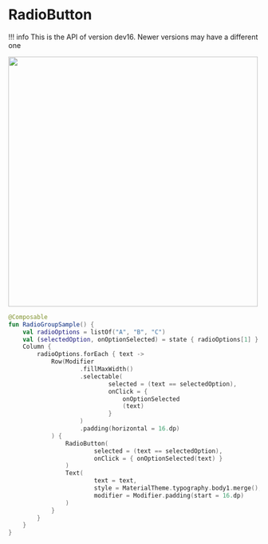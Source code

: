 # RadioButton

!!! info
    This is the API of version dev16. Newer versions may have a different one

<p align="left">
  <img src ="../../images/material/radiogroup/RadioGroupExample.png" height=500 />
</p>

```kotlin
@Composable
fun RadioGroupSample() {
    val radioOptions = listOf("A", "B", "C")
    val (selectedOption, onOptionSelected) = state { radioOptions[1] }
    Column {
        radioOptions.forEach { text ->
            Row(Modifier
                    .fillMaxWidth()
                    .selectable(
                            selected = (text == selectedOption),
                            onClick = {
                                onOptionSelected
                                (text)
                            }
                    )
                    .padding(horizontal = 16.dp)
            ) {
                RadioButton(
                        selected = (text == selectedOption),
                        onClick = { onOptionSelected(text) }
                )
                Text(
                        text = text,
                        style = MaterialTheme.typography.body1.merge(),
                        modifier = Modifier.padding(start = 16.dp)
                )
            }
        }
    }
}
```

